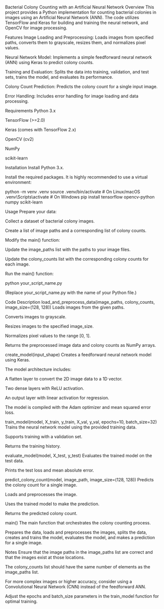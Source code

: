 Bacterial Colony Counting with an Artificial Neural Network
Overview
This project provides a Python implementation for counting bacterial colonies in images using an Artificial Neural Network (ANN).  The code utilizes TensorFlow and Keras for building and training the neural network, and OpenCV for image processing.

Features
Image Loading and Preprocessing: Loads images from specified paths, converts them to grayscale, resizes them, and normalizes pixel values.

Neural Network Model: Implements a simple feedforward neural network (ANN) using Keras to predict colony counts.

Training and Evaluation: Splits the data into training, validation, and test sets, trains the model, and evaluates its performance.

Colony Count Prediction: Predicts the colony count for a single input image.

Error Handling: Includes error handling for image loading and data processing.

Requirements
Python 3.x

TensorFlow (>=2.0)

Keras (comes with TensorFlow 2.x)

OpenCV (cv2)

NumPy

scikit-learn

Installation
Install Python 3.x.

Install the required packages.  It is highly recommended to use a virtual environment:

python -m venv .venv
source .venv/bin/activate  # On Linux/macOS
.venv\Scripts\activate  # On Windows
pip install tensorflow opencv-python numpy scikit-learn

Usage
Prepare your data:

Collect a dataset of bacterial colony images.

Create a list of image paths and a corresponding list of colony counts.

Modify the main() function:

Update the image_paths list with the paths to your image files.

Update the colony_counts list with the corresponding colony counts for each image.

Run the main() function:

python your_script_name.py

(Replace your_script_name.py with the name of your Python file.)

Code Description
load_and_preprocess_data(image_paths, colony_counts, image_size=(128, 128))
Loads images from the given paths.

Converts images to grayscale.

Resizes images to the specified image_size.

Normalizes pixel values to the range [0, 1].

Returns the preprocessed image data and colony counts as NumPy arrays.

create_model(input_shape)
Creates a feedforward neural network model using Keras.

The model architecture includes:

A flatten layer to convert the 2D image data to a 1D vector.

Two dense layers with ReLU activation.

An output layer with linear activation for regression.

The model is compiled with the Adam optimizer and mean squared error loss.

train_model(model, X_train, y_train, X_val, y_val, epochs=10, batch_size=32)
Trains the neural network model using the provided training data.

Supports training with a validation set.

Returns the training history.

evaluate_model(model, X_test, y_test)
Evaluates the trained model on the test data.

Prints the test loss and mean absolute error.

predict_colony_count(model, image_path, image_size=(128, 128))
Predicts the colony count for a single image.

Loads and preprocesses the image.

Uses the trained model to make the prediction.

Returns the predicted colony count.

main()
The main function that orchestrates the colony counting process.

Prepares the data, loads and preprocesses the images, splits the data, creates and trains the model, evaluates the model, and makes a prediction for a single image.

Notes
Ensure that the image paths in the image_paths list are correct and that the images exist at those locations.

The colony_counts list should have the same number of elements as the image_paths list.

For more complex images or higher accuracy, consider using a Convolutional Neural Network (CNN) instead of the feedforward ANN.

Adjust the epochs and batch_size parameters in the train_model function for optimal training.
